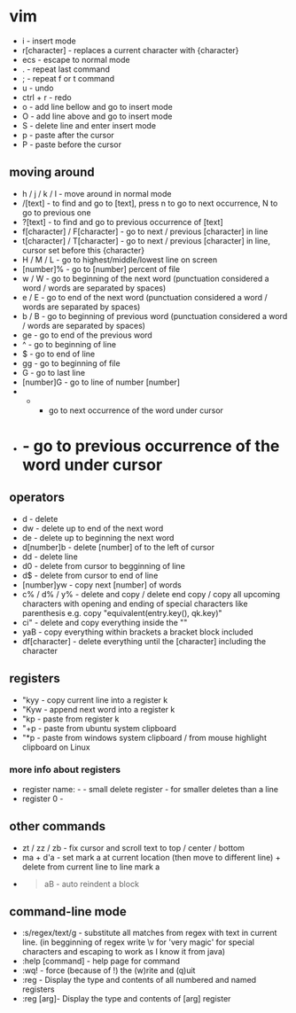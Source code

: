 # vim
* i - insert mode
* r[character] - replaces a current character with {character}
* ecs - escape to normal mode
* . - repeat last command
* ; - repeat f or t command
* u - undo
* ctrl + r - redo
* o - add line bellow and go to insert mode
* O - add line above and go to insert mode
* S - delete line and enter insert mode
* p - paste after the cursor
* P - paste before the cursor
## moving around
* h / j / k / l - move around in normal mode
* /[text] - to find and go to [text], press n to go to  next occurrence, N to go to previous one
* ?[text] - to find and go to previous occurrence of [text]
* f[character] / F[character] - go to next / previous [character] in line
* t[character] / T[character] - go to next / previous [character] in line, cursor set before this {character}
* H / M / L - go to highest/middle/lowest line on screen
* [number]% - go to [number] percent of file
* w / W - go to beginning of the next word (punctuation considered a word / words are separated by spaces)
* e / E - go to end of the next word (punctuation considered a word / words are separated by spaces)
* b / B - go to beginning of previous word (punctuation considered a word / words are separated by spaces)
* ge - go to end of the previous word
* ^ - go to beginning of line
* $ - go to end of line
* gg - go to beginning of file
* G - go to last line
* [number]G - go to line of number [number]
* * - go to next occurrence of the word under cursor
* # - go to previous occurrence of the word under cursor
## operators
* d - delete
* dw - delete up to end of the next word
* de - delete up to beginning the next word
* d[number]b - delete [number] of to the left of cursor
* dd - delete line
* d0 - delete from cursor to begginning of line
* d$ - delete from cursor to end of line
* [number]yw - copy next [number] of words
* c% / d% / y% - delete and copy / delete end copy / copy all upcoming characters with opening and ending of special characters like parenthesis e.g. copy "equivalent(entry.key(), qk.key)"
* ci" - delete and copy everything inside the ""
* yaB - copy everything within brackets a bracket block included
* df[character] - delete everything until the [character] including the character
## registers
* "kyy - copy current line into a register k
* "Kyw - append next word into a register k
* "kp - paste from register k
* "+p - paste from ubuntu system clipboard
* "*p - paste from windows system clipboard / from mouse highlight clipboard on Linux
### more info about registers
* register name: - - small delete register - for smaller deletes than a line
* register 0 - 
## other commands
* zt / zz / zb - fix cursor and scroll text to top / center / bottom
* ma + d'a - set mark a at current location (then move to different line) + delete from current line to line mark a
* >aB - auto reindent a block
## command-line mode
* :s/regex/text/g - substitute all matches from regex with text in current line. (in begginning of regex write \v for 'very magic' for special characters and escaping to work as I know it from java)
* :help [command] - help page for command
* :wq! - force (because of !) the (w)rite and (q)uit
* :reg - Display the type and contents of all numbered and named registers
* :reg [arg]- Display the type and contents of [arg] register
 

